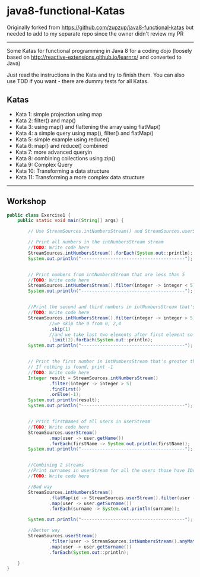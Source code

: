 java8-functional-Katas
======================

Originally forked from https://github.com/zupzup/java8-functional-katas but needed to add to my separate repo since the owner didn't review my PR

-----

Some Katas for functional programming in Java 8 for a coding dojo (loosely based on http://reactive-extensions.github.io/learnrx/ and converted to Java)

Just read the instructions in the Kata and try to finish them. You can also use TDD if you want - there are dummy tests for all Katas.

Katas
-----

* Kata 1: simple projection using map
* Kata 2: filter() and map()
* Kata 3: using map() and flattening the array using flatMap()
* Kata 4: a simple query using map(), filter() and flatMap()
* Kata 5: simple example using reduce()
* Kata 6: map() and reduce() combined
* Kata 7: more advanced queryin
* Kata 8: combining collections using zip()
* Kata 9: Complex Query
* Kata 10: Transforming a data structure
* Kata 11: Transforming a more complex data structure

-----------------------------------------------------------
## Workshop

```java
public class Exercise1 {
    public static void main(String[] args) {

        // Use StreamSources.intNumbersStream() and StreamSources.userStream()

        // Print all numbers in the intNumbersStream stream
        //TODO: Write code here
        StreamSources.intNumbersStream().forEach(System.out::println);
        System.out.println("---------------------------------------");


        // Print numbers from intNumbersStream that are less than 5
        //TODO: Write code here
        StreamSources.intNumbersStream().filter(integer -> integer < 5).forEach(System.out::println);
        System.out.println("---------------------------------------");


        //Print the second and third numbers in intNumbersStream that's greater than 5
        //TODO: Write code here
        StreamSources.intNumbersStream().filter(integer -> integer > 5)
                //we skip the 0 from 0, 2,4
                .skip(1)
                //and we take last two elements after first element so those will be the second and the third
                .limit(2).forEach(System.out::println);
        System.out.println("---------------------------------------");


        // Print the first number in intNumbersStream that's greater than 5
        // If nothing is found, print -1
        //TODO: Write code here
        Integer result = StreamSources.intNumbersStream()
                .filter(integer -> integer > 5)
                .findFirst()
                .orElse(-1);
        System.out.println(result);
        System.out.println("---------------------------------------");


        // Print firstNames of all users in userStream
        //TODO: Write code here
        StreamSources.userStream()
                .map(user -> user.getName())
                .forEach(firstName -> System.out.println(firstName));
        System.out.println("---------------------------------------");


        //Combining 2 streams
        //Print surnames in userStream for all the users those have IDs from the numberSteam
        //TODO: Write code here

        //Bad way
        StreamSources.intNumbersStream()
                .flatMap(id -> StreamSources.userStream().filter(user -> user.getId() == id))
                .map(user -> user.getSurname())
                .forEach(surname -> System.out.println(surname));

        System.out.println("---------------------------------------");

        //Better way
        StreamSources.userStream()
                .filter(user -> StreamSources.intNumbersStream().anyMatch(id -> user.getId() == id))
                .map(user -> user.getSurname())
                .forEach(System.out::println);

    }
}


```
